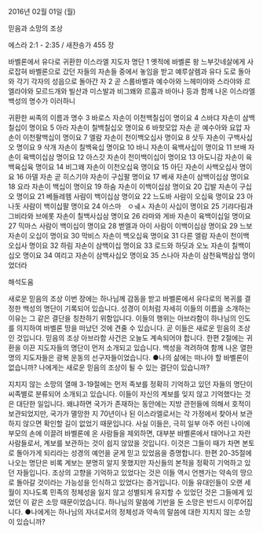 2016년 02월 01일 (월)

믿음과 소망의 조상 



에스라 2:1 - 2:35 / 새찬송가 455 장


바벨론에서 유다로 귀환한 이스라엘 지도자 명단
1 옛적에 바벨론 왕 느부갓네살에게 사로잡혀 바벨론으로 갔던 자들의 자손들 중에서 놓임을 받고 예루살렘과 유다 도로 돌아와 각기 각자의 성읍으로 돌아간 자 2 곧 스룹바벨과 예수아와 느헤미야와 스라야와 르엘라야와 모르드개와 빌산과 미스발과 비그왜와 르훔과 바아나 등과 함께 나온 이스라엘 백성의 명수가 이러하니

귀환한 씨족의 이름과 명수
3 바로스 자손이 이천백칠십이 명이요 4 스바댜 자손이 삼백칠십이 명이요 5 아라 자손이 칠백칠십오 명이요 6 바핫모압 자손 곧 예수아와 요압 자손이 이천팔백십이 명이요 7 엘람 자손이 천이백오십사 명이요 8 삿두 자손이 구백사십오 명이요 9 삭개 자손이 칠백육십 명이요
10 바니 자손이 육백사십이 명이요 11 브배 자손이 육백이십삼 명이요 12 아스갓 자손이 천이백이십이 명이요 13 아도니감 자손이 육백육십육 명이요 14 비그왜 자손이 이천오십육 명이요 15 아딘 자손이 사백오십사 명이요 16 아델 자손 곧 히스기야 자손이 구십팔 명이요 17 베새 자손이 삼백이십삼 명이요 18 요라 자손이 백십이 명이요 19 하숨 자손이 이백이십삼 명이요 20 깁발 자손이 구십오 명이요 21 베들레헴 사람이 백이십삼 명이요 22 느도바 사람이 오십육 명이요 23 아나돗 사람이 백이십팔 명이요 24 아스마ㅤㅇㅞㅅ 자손이 사십이 명이요 25 기랴다림과 그비라와 브에롯 자손이 칠백사십삼 명이요 26 라마와 게바 자손이 육백이십일 명이요 27 믹마스 사람이 백이십이 명이요 28 벧엘과 아이 사람이 이백이십삼 명이요 29 느보 자손이 오십이 명이요 30 막비스 자손이 백오십육 명이요 31 다른 엘람 자손이 천이백오십사 명이요 32 하림 자손이 삼백이십 명이요 33 로드와 하딧과 오노 자손이 칠백이십오 명이요 34 여리고 자손이 삼백사십오 명이요 35 스나아 자손이 삼천육백삼십 명이었더라

해석도움





새로운 믿음의 조상
이번 장에는 하나님께 감동을 받고 바벨론에서 유다로의 복귀를 결정한 백성의 명단이 기록되어 있습니다. 성경이 이처럼 자세히 이들의 이름을 소개하는 이유는 그 같은 결단을 칭찬하기 위함입니다. 이들의 행위는 아브라함이 하나님의 인도를 의지하여 바벨론 땅을 떠났던 것에 견줄 수 있습니다. 곧 이들은 새로운 믿음의 조상인 것입니다. 믿음의 조상 아브라함 사건은 오늘도 계속되어야 합니다. 한편 2절에는 귀환을 이끈 지도자들의 명단이 먼저 소개되고 있습니다. 백성을 격려하여 함께 나온 열한 명의 지도자들은 광복 운동의 선구자들이었습니다.
●나의 삶에는 떠나야 할 바벨론이 없습니까? 나에게는 새로운 믿음의 조상이 될 수 있는 결단이 있습니까?

지치지 않는 소망의 열매
3-19절에는 먼저 족보를 정확히 기억하고 있던 자들의 명단이 씨족별로 분류되어 소개되고 있습니다. 이들이 자신의 계보를 잊지 않고 기억했다는 것은 대단한 일입니다. 왜냐하면 국가가 존재하는 동안에는 지방 관헌들에 의해서 호적이 보관되었지만, 국가가 멸망한 지 70년이나 된 이스라엘로서는 각 가정에서 찾아서 보관하지 않으면 확인할 길이 없었기 때문입니다. 사실 이들은, 극히 일부 아주 어린 나이에 부모의 손에 이끌려 바벨론에 온 사람들을 제외하면, 대부분 바벨론에서 태어나고 자란 사람들로서, 계보를 보관하는 것이 쉽지 않았을 것입니다. 이것은 그들이 때가 차면 본토로 돌아가게 되리라는 성경의 예언을 굳게 믿고 있었음을 증명합니다. 한편 20-35절에 나오는 명단은 비록 계보는 분명히 알지 못했지만 자신들의 본적을 정확히 기억하고 있던 자들입니다. 조상의 고향을 기억하고 있었다는 것은 이들 역시 언젠가는 약속의 땅으로 돌아갈 것이라는 가능성을 인식하고 있었다는 증거입니다. 이들 유대인들이 오랜 세월이 지나도록 민족의 정체성을 잃지 않고 성별되게 유지할 수 있었던 것은 그들에게 있었던 이 같은 소망 때문이었습니다. 하나님의 말씀에 기반을 둔 소망은 반드시 이루어집니다.
●나에게는 하나님의 자녀로서의 정체성과 약속의 말씀에 대한 지치지 않는 소망이 있습니까?